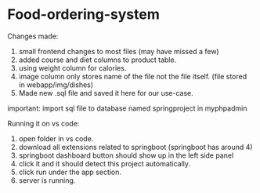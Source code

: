 # Food-ordering-system

Changes made:
1. small frontend changes to most files (may have missed a few)
2. added course and diet columns to product table.
3. using weight column for calories.
4. image column only stores name of the file not the file itself. (file stored in webapp/img/dishes)
5. Made new .sql file and saved it here for our use-case.

important: import sql file to database named springproject in myphpadmin

Running it on vs code:
1. open folder in vs code.
2. download all extensions related to springboot (springboot has around 4)
3. springboot dashboard button should show up in the left side panel
4. click it and it should detect this project automatically. 
5. click run under the app section.
6. server is running.
